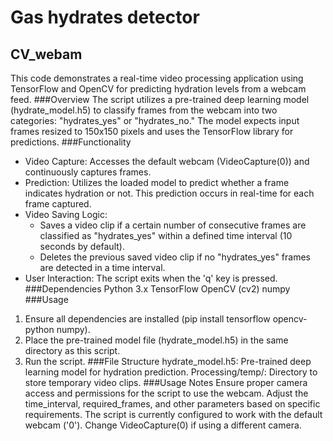 # Gas hydrates detector
## CV_webam
This code  demonstrates a real-time video processing application using TensorFlow and OpenCV for predicting hydration levels from a webcam feed.
###Overview
The script utilizes a pre-trained deep learning model (hydrate_model.h5) to classify frames from the webcam into two categories: "hydrates_yes" or "hydrates_no." The model expects input frames resized to 150x150 pixels and uses the TensorFlow library for predictions.
###Functionality
- Video Capture: Accesses the default webcam (VideoCapture(0)) and continuously captures frames.
- Prediction: Utilizes the loaded model to predict whether a frame indicates hydration or not. This prediction occurs in real-time for each frame captured.
- Video Saving Logic:
  + Saves a video clip if a certain number of consecutive frames are classified as "hydrates_yes" within a defined time interval (10 seconds by default).
  + Deletes the previous saved video clip if no "hydrates_yes" frames are detected in a time interval.
- User Interaction: The script exits when the 'q' key is pressed.
###Dependencies
Python 3.x
TensorFlow
OpenCV (cv2)
numpy
###Usage
1. Ensure all dependencies are installed (pip install tensorflow opencv-python numpy).
2. Place the pre-trained model file (hydrate_model.h5) in the same directory as this script.
3. Run the script.
###File Structure
hydrate_model.h5: Pre-trained deep learning model for hydration prediction.
Processing/temp/: Directory to store temporary video clips.
###Usage Notes
Ensure proper camera access and permissions for the script to use the webcam.
Adjust the time_interval, required_frames, and other parameters based on specific requirements.
The script is currently configured to work with the default webcam ('0'). Change VideoCapture(0) if using a different camera.
